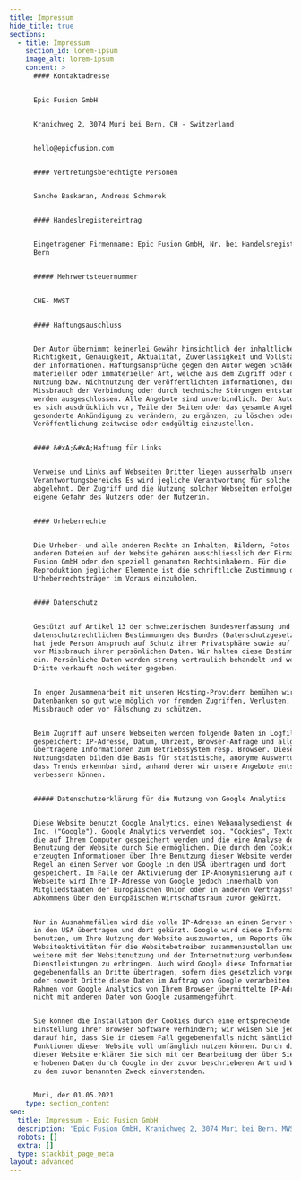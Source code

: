 ```yaml
---
title: Impressum
hide_title: true
sections:
  - title: Impressum
    section_id: lorem-ipsum
    image_alt: lorem-ipsum
    content: >
      #### Kontaktadresse


      Epic Fusion GmbH


      Kranichweg 2, 3074 Muri bei Bern, CH - Switzerland


      hello@epicfusion.com


      #### Vertretungsberechtigte Personen


      Sanche Baskaran, Andreas Schmerek


      #### Handeslregistereintrag


      Eingetragener Firmenname: Epic Fusion GmbH, Nr. bei Handelsregisteramt
      Bern


      ##### Mehrwertsteuernummer


      CHE- MWST


      #### Haftungsauschluss


      Der Autor übernimmt keinerlei Gewähr hinsichtlich der inhaltlichen
      Richtigkeit, Genauigkeit, Aktualität, Zuverlässigkeit und Vollständigkeit
      der Informationen. Haftungsansprüche gegen den Autor wegen Schäden
      materieller oder immaterieller Art, welche aus dem Zugriff oder der
      Nutzung bzw. Nichtnutzung der veröffentlichten Informationen, durch
      Missbrauch der Verbindung oder durch technische Störungen entstanden sind,
      werden ausgeschlossen. Alle Angebote sind unverbindlich. Der Autor behält
      es sich ausdrücklich vor, Teile der Seiten oder das gesamte Angebot ohne
      gesonderte Ankündigung zu verändern, zu ergänzen, zu löschen oder die
      Veröffentlichung zeitweise oder endgültig einzustellen.


      #### &#xA;&#xA;Haftung für Links


      Verweise und Links auf Webseiten Dritter liegen ausserhalb unseres
      Verantwortungsbereichs Es wird jegliche Verantwortung für solche Webseiten
      abgelehnt. Der Zugriff und die Nutzung solcher Webseiten erfolgen auf
      eigene Gefahr des Nutzers oder der Nutzerin.


      #### Urheberrechte


      Die Urheber- und alle anderen Rechte an Inhalten, Bildern, Fotos oder
      anderen Dateien auf der Website gehören ausschliesslich der Firma Epic
      Fusion GmbH oder den speziell genannten Rechtsinhabern. Für die
      Reproduktion jeglicher Elemente ist die schriftliche Zustimmung der
      Urheberrechtsträger im Voraus einzuholen.


      #### Datenschutz


      Gestützt auf Artikel 13 der schweizerischen Bundesverfassung und die
      datenschutzrechtlichen Bestimmungen des Bundes (Datenschutzgesetz, DSG)
      hat jede Person Anspruch auf Schutz ihrer Privatsphäre sowie auf Schutz
      vor Missbrauch ihrer persönlichen Daten. Wir halten diese Bestimmungen
      ein. Persönliche Daten werden streng vertraulich behandelt und weder an
      Dritte verkauft noch weiter gegeben.


      In enger Zusammenarbeit mit unseren Hosting-Providern bemühen wir uns, die
      Datenbanken so gut wie möglich vor fremden Zugriffen, Verlusten,
      Missbrauch oder vor Fälschung zu schützen.


      Beim Zugriff auf unsere Webseiten werden folgende Daten in Logfiles
      gespeichert: IP-Adresse, Datum, Uhrzeit, Browser-Anfrage und allg.
      übertragene Informationen zum Betriebssystem resp. Browser. Diese
      Nutzungsdaten bilden die Basis für statistische, anonyme Auswertungen, so
      dass Trends erkennbar sind, anhand derer wir unsere Angebote entsprechend
      verbessern können.


      ##### Datenschutzerklärung für die Nutzung von Google Analytics


      Diese Website benutzt Google Analytics, einen Webanalysedienst der Google
      Inc. ("Google"). Google Analytics verwendet sog. "Cookies", Textdateien,
      die auf Ihrem Computer gespeichert werden und die eine Analyse der
      Benutzung der Website durch Sie ermöglichen. Die durch den Cookie
      erzeugten Informationen über Ihre Benutzung dieser Website werden in der
      Regel an einen Server von Google in den USA übertragen und dort
      gespeichert. Im Falle der Aktivierung der IP-Anonymisierung auf dieser
      Webseite wird Ihre IP-Adresse von Google jedoch innerhalb von
      Mitgliedstaaten der Europäischen Union oder in anderen Vertragsstaaten des
      Abkommens über den Europäischen Wirtschaftsraum zuvor gekürzt.


      Nur in Ausnahmefällen wird die volle IP-Adresse an einen Server von Google
      in den USA übertragen und dort gekürzt. Google wird diese Informationen
      benutzen, um Ihre Nutzung der Website auszuwerten, um Reports über die
      Websiteaktivitäten für die Websitebetreiber zusammenzustellen und um
      weitere mit der Websitenutzung und der Internetnutzung verbundene
      Dienstleistungen zu erbringen. Auch wird Google diese Informationen
      gegebenenfalls an Dritte übertragen, sofern dies gesetzlich vorgeschrieben
      oder soweit Dritte diese Daten im Auftrag von Google verarbeiten. Die im
      Rahmen von Google Analytics von Ihrem Browser übermittelte IP-Adresse wird
      nicht mit anderen Daten von Google zusammengeführt.


      Sie können die Installation der Cookies durch eine entsprechende
      Einstellung Ihrer Browser Software verhindern; wir weisen Sie jedoch
      darauf hin, dass Sie in diesem Fall gegebenenfalls nicht sämtliche
      Funktionen dieser Website voll umfänglich nutzen können. Durch die Nutzung
      dieser Website erklären Sie sich mit der Bearbeitung der über Sie
      erhobenen Daten durch Google in der zuvor beschriebenen Art und Weise und
      zu dem zuvor benannten Zweck einverstanden.


      Muri, der 01.05.2021
    type: section_content
seo:
  title: Impressum - Epic Fusion GmbH
  description: 'Epic Fusion GmbH, Kranichweg 2, 3074 Muri bei Bern. MWST-Nr. CHE-XXXXX MWST.'
  robots: []
  extra: []
  type: stackbit_page_meta
layout: advanced
---
```

